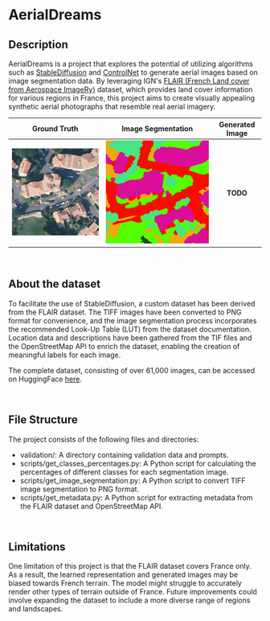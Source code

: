 AerialDreams
======

## Description

AerialDreams is a project that explores the potential of utilizing algorithms such as [StableDiffusion](https://github.com/CompVis/stable-diffusion) and [ControlNet](https://github.com/lllyasviel/ControlNet) to generate aerial images based on image segmentation data. By leveraging IGN's [FLAIR (French Land cover from Aerospace ImageRy)](https://ignf.github.io/FLAIR/) dataset, which provides land cover information for various regions in France, this project aims to create visually appealing synthetic aerial photographs that resemble real aerial imagery.

Ground Truth               |  Image Segmentation      |  Generated Image
:-------------------------:|:------------------------:|:-------------------------:
![](images/img_ex.png)     |  ![](images/msk_ex.png)  |  **TODO**


<br>

<!---
## How to use

You can play with the model on the dedicated HuggingFace space or run it locally.

## Download the model

The trained model is available on HuggingFace

--->

## About the dataset

To facilitate the use of StableDiffusion, a custom dataset has been derived from the FLAIR dataset. The TIFF images have been converted to PNG format for convenience, and the image segmentation process incorporates the recommended Look-Up Table (LUT) from the dataset documentation. Location data and descriptions have been gathered from the TIF files and the OpenStreetMap API to enrich the dataset, enabling the creation of meaningful labels for each image.

The complete dataset, consisting of over 61,000 images, can be accessed on HuggingFace [here](https://huggingface.co/datasets/rgres/AerialDreams).

<br>

## File Structure

The project consists of the following files and directories:

- validation/: A directory containing validation data and prompts.
- scripts/get_classes_percentages.py: A Python script for calculating the percentages of different classes for each segmentation image.
- scripts/get_image_segmentation.py: A Python script to convert TIFF image segmentation to PNG format.
- scripts/get_metadata.py: A Python script for extracting metadata from the FLAIR dataset and OpenStreetMap API.

<br>

## Limitations

One limitation of this project is that the FLAIR dataset covers France only. As a result, the learned representation and generated images may be biased towards French terrain. The model might struggle to accurately render other types of terrain outside of France. Future improvements could involve expanding the dataset to include a more diverse range of regions and landscapes.
